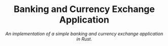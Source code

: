 <h1 align="center"> Banking and Currency Exchange Application</h1>

<div align="center">
  <em> An implementation of a simple banking and currency exchange application in Rust.
</div> <br>
